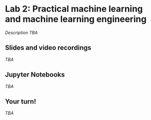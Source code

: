 # Lab 2: Practical machine learning and machine learning engineering

_Description TBA_

## Slides and video recordings

_TBA_


## Jupyter Notebooks

_TBA_

## Your turn!

_TBA_